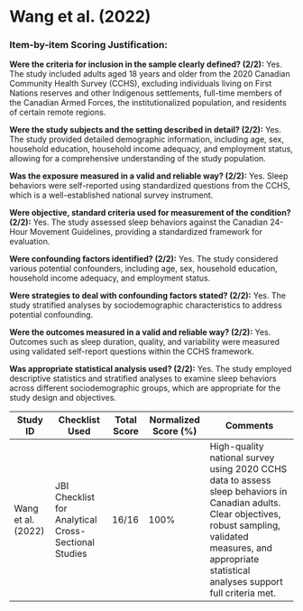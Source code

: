 # Wang et al. (2022)

### Item-by-item Scoring Justification:

**Were the criteria for inclusion in the sample clearly defined? (2/2):** Yes. The study included adults aged 18 years and older from the 2020 Canadian Community Health Survey (CCHS), excluding individuals living on First Nations reserves and other Indigenous settlements, full-time members of the Canadian Armed Forces, the institutionalized population, and residents of certain remote regions.

**Were the study subjects and the setting described in detail? (2/2):** Yes. The study provided detailed demographic information, including age, sex, household education, household income adequacy, and employment status, allowing for a comprehensive understanding of the study population.

**Was the exposure measured in a valid and reliable way? (2/2):** Yes. Sleep behaviors were self-reported using standardized questions from the CCHS, which is a well-established national survey instrument.

**Were objective, standard criteria used for measurement of the condition? (2/2):** Yes. The study assessed sleep behaviors against the Canadian 24-Hour Movement Guidelines, providing a standardized framework for evaluation.

**Were confounding factors identified? (2/2):** Yes. The study considered various potential confounders, including age, sex, household education, household income adequacy, and employment status.

**Were strategies to deal with confounding factors stated? (2/2):** Yes. The study stratified analyses by sociodemographic characteristics to address potential confounding.

**Were the outcomes measured in a valid and reliable way? (2/2):** Yes. Outcomes such as sleep duration, quality, and variability were measured using validated self-report questions within the CCHS framework.

**Was appropriate statistical analysis used? (2/2):** Yes. The study employed descriptive statistics and stratified analyses to examine sleep behaviors across different sociodemographic groups, which are appropriate for the study design and objectives.

| Study ID | Checklist Used | Total Score | Normalized Score (%) | Comments |
| --- | --- | --- | --- | --- |
| Wang et al. (2022) | JBI Checklist for Analytical Cross-Sectional Studies | 16/16 | 100% | High-quality national survey using 2020 CCHS data to assess sleep behaviors in Canadian adults. Clear objectives, robust sampling, validated measures, and appropriate statistical analyses support full criteria met. |
